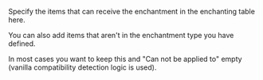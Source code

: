 Specify the items that can receive the enchantment in the enchanting table here.

You can also add items that aren't in the enchantment type you have defined.

In most cases you want to keep this and "Can not be applied to" empty (vanilla compatibility detection logic is used).